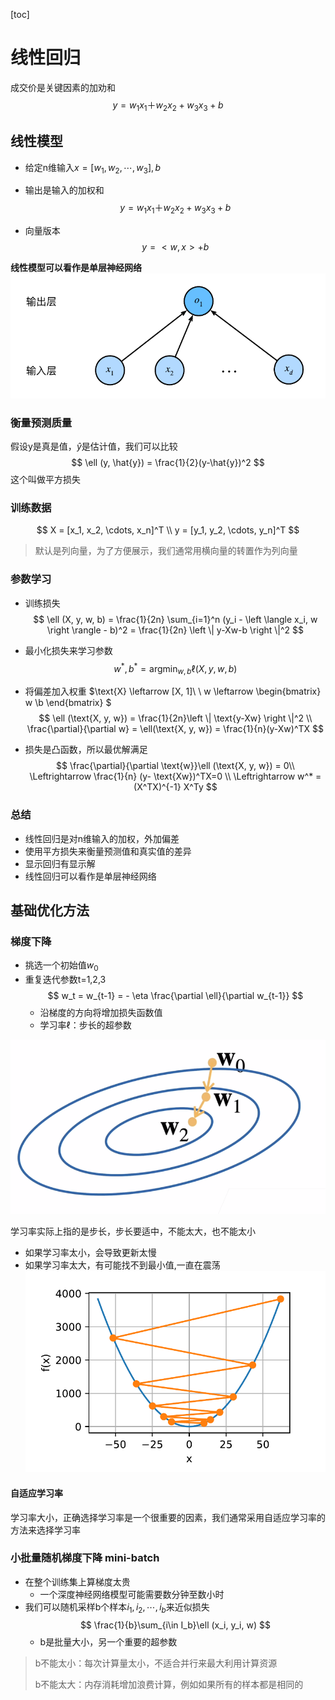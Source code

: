 [toc]
# 线性回归
成交价是关键因素的加劝和
$$
y = w_1x_1 ＋ w_2x_2 + w_3x_3 + b
$$
## 线性模型
- 给定n维输入$x=[w_1, w_2, \cdots, w_3], b$
- 输出是输入的加权和
$$
y = w_1x_1 ＋ w_2x_2 + w_3x_3 + b
$$

- 向量版本
$$
y=<w,x> + b
$$

**线性模型可以看作是单层神经网络**
![图 1](assest/%E7%BA%BF%E6%80%A7%E5%9B%9E%E5%BD%92/IMG_20220830-172127464.png)  

### 衡量预测质量
假设y是真是值，$\hat{y}$是估计值，我们可以比较
$$
\ell (y, \hat{y}) = \frac{1}{2}(y-\hat{y})^2
$$
这个叫做平方损失

### 训练数据
$$
X = [x_1, x_2, \cdots, x_n]^T \\
y = [y_1, y_2, \cdots, y_n]^T
$$
> 默认是列向量，为了方便展示，我们通常用横向量的转置作为列向量
### 参数学习
- 训练损失
    $$
        \ell (X, y, w, b) = \frac{1}{2n} \sum_{i=1}^n (y_i - \left \langle x_i, w \right \rangle  - b)^2 = \frac{1}{2n} \left \| y-Xw-b \right \|^2
    $$
- 最小化损失来学习参数
    $$
        w^*, b^* = \text{arg}\min_{w,b}\ell (X, y, w, b)
    $$

- 将偏差加入权重 $\text{X} \leftarrow [X, 1]\ \ w \leftarrow \begin{bmatrix} w \\b \end{bmatrix} $
$$
\ell (\text{X, y, w}) = \frac{1}{2n}\left \| \text{y-Xw} \right \|^2 \\
\frac{\partial}{\partial w} = \ell(\text{X, y, w}) = \frac{1}{n}(y-Xw)^TX
$$

- 损失是凸函数，所以最优解满足
  $$
    \frac{\partial}{\partial \text{w}}\ell (\text{X, y, w}) = 0\\
    \Leftrightarrow \frac{1}{n} (y- \text{Xw})^TX=0 \\
    \Leftrightarrow w^* = (X^TX)^{-1} X^Ty
  $$

### 总结
- 线性回归是对n维输入的加权，外加偏差
- 使用平方损失来衡量预测值和真实值的差异
- 显示回归有显示解
- 线性回归可以看作是单层神经网络


## 基础优化方法
### 梯度下降
- 挑选一个初始值$w_0$
- 重复迭代参数t=1,2,3
    $$
        w_t = w_{t-1} = - \eta \frac{\partial \ell}{\partial w_{t-1}}
    $$
    - 沿梯度的方向将增加损失函数值
    - 学习率$\ell$：步长的超参数

![图 2](assest/%E7%BA%BF%E6%80%A7%E5%9B%9E%E5%BD%92/IMG_20220830-180743438.png)  

学习率实际上指的是步长，步长要适中，不能太大，也不能太小
- 如果学习率太小，会导致更新太慢
- 如果学习率太大，有可能找不到最小值,一直在震荡
  ![图 3](assest/%E7%BA%BF%E6%80%A7%E5%9B%9E%E5%BD%92/IMG_20220830-191912054.png)  

#### 自适应学习率
学习率大小，正确选择学习率是一个很重要的因素，我们通常采用自适应学习率的方法来选择学习率

### 小批量随机梯度下降 mini-batch
- 在整个训练集上算梯度太贵
  - 一个深度神经网络模型可能需要数分钟至数小时
- 我们可以随机采样b个样本$i_1, i_2, \cdots, i_b$来近似损失
    $$
        \frac{1}{b}\sum_{i\in I_b}\ell (x_i, y_i, w)
    $$
  - b是批量大小，另一个重要的超参数
> b不能太小：每次计算量太小，不适合并行来最大利用计算资源
> 
> b不能太大：内存消耗增加浪费计算，例如如果所有的样本都是相同的

##
